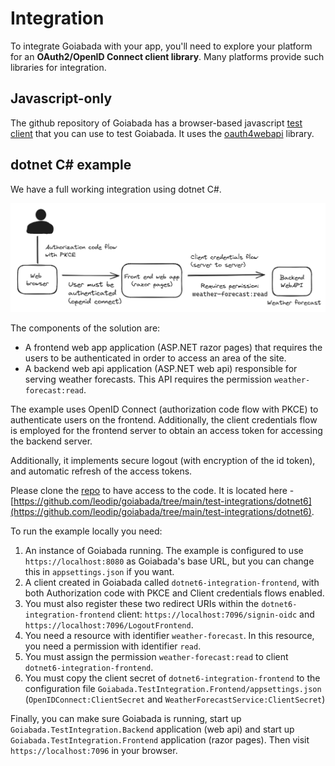# Integration

To integrate Goiabada with your app, you'll need to explore your platform for an **OAuth2/OpenID Connect client library**. Many platforms provide such libraries for integration.

## Javascript-only

The github repository of Goiabada has a browser-based javascript [test client](https://github.com/leodip/goiabada/tree/main/test-integrations/js-only) that you can use to test Goiabada. It uses the [oauth4webapi](https://github.com/panva/oauth4webapi) library.

## dotnet C# example

We have a full working integration using dotnet C#.

![Screenshot](img/integration1.png)

The components of the solution are:

- A frontend web app application (ASP.NET razor pages) that requires the users to be authenticated in order to access an area of the site.
- A backend web api application (ASP.NET web api) responsible for serving weather forecasts. This API requires the permission `weather-forecast:read`.

The example uses OpenID Connect (authorization code flow with PKCE) to authenticate users on the frontend. Additionally, the client credentials flow is employed for the frontend server to obtain an access token for accessing the backend server.

Additionally, it implements secure logout (with encryption of the id token), and automatic refresh of the access tokens.

Please clone the [repo](https://github.com/leodip/goiabada) to have access to the code. It is located here - [https://github.com/leodip/goiabada/tree/main/test-integrations/dotnet6](https://github.com/leodip/goiabada/tree/main/test-integrations/dotnet6).

To run the example locally you need:

1. An instance of Goiabada running. The example is configured to use `https://localhost:8080` as Goiabada's base URL, but you can change this in `appsettings.json` if you want.
2. A client created in Goiabada called `dotnet6-integration-frontend`, with both Authorization code with PKCE and Client credentials flows enabled. 
3. You must also register these two redirect URIs within the `dotnet6-integration-frontend` client: `https://localhost:7096/signin-oidc` and `https://localhost:7096/LogoutFrontend`.
4. You need a resource with identifier `weather-forecast`. In this resource, you need a permission with identifier `read`.
5. You must assign the permission `weather-forecast:read` to client `dotnet6-integration-frontend`.
6. You must copy the client secret of `dotnet6-integration-frontend` to the configuration file `Goiabada.TestIntegration.Frontend/appsettings.json` (`OpenIDConnect:ClientSecret` and `WeatherForecastService:ClientSecret`)

Finally, you can make sure Goiabada is running, start up `Goiabada.TestIntegration.Backend` application (web api) and start up `Goiabada.TestIntegration.Frontend` application (razor pages). Then visit `https://localhost:7096` in your browser.